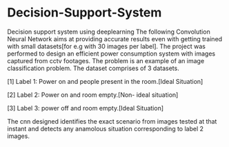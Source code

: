 # Decision-Support-System
Decision support system using deeplearning
The following Convolution Neural Network aims at providing accurate results even with getting trained with small datasets[for e.g with 30 images per label].
The project was performed to design an efficient power consumption system with images captured from cctv footages. 
The problem is an example of an image classification problem. The dataset comprises of 3 datasets.

[1] Label 1: Power on and people present in the room.[Ideal Situation]

[2] Label 2: Power on and room empty.[Non- ideal situation]

[3] Label 3: power off and room empty.[Ideal Situation]

The cnn designed identifies the exact scenario from images tested at that instant and detects any anamolous situation corresponding to label 2 images.

